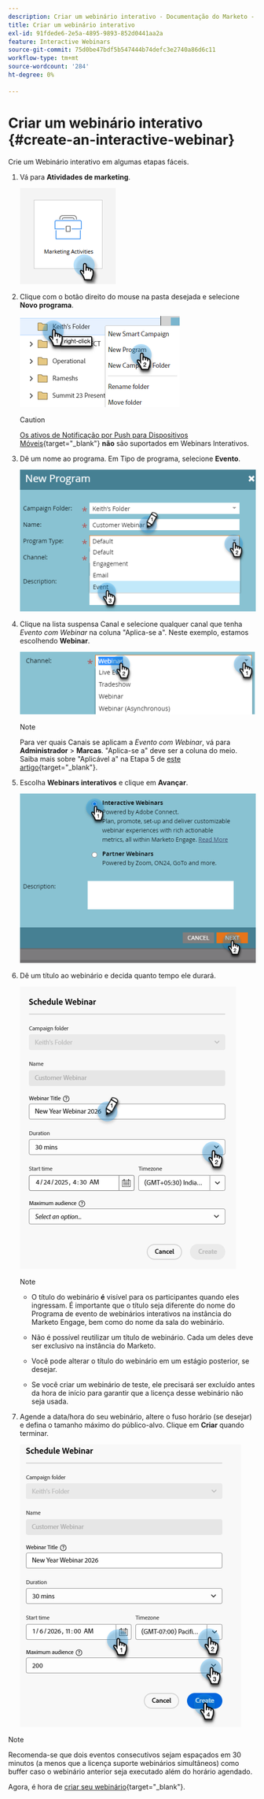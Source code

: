 ```yaml
---
description: Criar um webinário interativo - Documentação do Marketo - Documentação do produto
title: Criar um webinário interativo
exl-id: 91fdede6-2e5a-4895-9893-852d0441aa2a
feature: Interactive Webinars
source-git-commit: 75d0be47bdf5b547444b74defc3e2740a86d6c11
workflow-type: tm+mt
source-wordcount: '284'
ht-degree: 0%

---
```


# Criar um webinário interativo {#create-an-interactive-webinar}

Crie um Webinário interativo em algumas etapas fáceis.

1. Vá para **Atividades de marketing**.

   ![](assets/create-an-interactive-webinar-1.png)

1. Clique com o botão direito do mouse na pasta desejada e selecione **Novo programa**.

   ![](assets/create-an-interactive-webinar-2.png)

   >[!CAUTION]
   >
   >[Os ativos de Notificação por Push para Dispositivos Móveis](/help/marketo/product-docs/mobile-marketing/push-notifications/understanding-push-notifications.md){target="_blank"} **não** são suportados em Webinars Interativos.

1. Dê um nome ao programa. Em Tipo de programa, selecione **Evento**.

   ![](assets/create-an-interactive-webinar-3.png)

1. Clique na lista suspensa Canal e selecione qualquer canal que tenha _Evento com Webinar_ na coluna &quot;Aplica-se a&quot;. Neste exemplo, estamos escolhendo **Webinar**.

   ![](assets/create-an-interactive-webinar-4.png)

   >[!NOTE]
   >
   >Para ver quais Canais se aplicam a _Evento com Webinar_, vá para **Administrador** > **Marcas**. &quot;Aplica-se a&quot; deve ser a coluna do meio. Saiba mais sobre &quot;Aplicável a&quot; na Etapa 5 de [este artigo](/help/marketo/product-docs/administration/tags/create-a-program-channel.md){target="_blank"}.

1. Escolha **Webinars interativos** e clique em **Avançar**.

   ![](assets/create-an-interactive-webinar-5.png)

1. Dê um título ao webinário e decida quanto tempo ele durará.

   ![](assets/create-an-interactive-webinar-6.png)

   >[!NOTE]
   >
   >* O título do webinário **é** visível para os participantes quando eles ingressam. É importante que o título seja diferente do nome do Programa de evento de webinários interativos na instância do Marketo Engage, bem como do nome da sala do webinário.
   >
   >* Não é possível reutilizar um título de webinário. Cada um deles deve ser exclusivo na instância do Marketo.
   >
   >* Você pode alterar o título do webinário em um estágio posterior, se desejar.
   >
   >* Se você criar um webinário de teste, ele precisará ser excluído antes da hora de início para garantir que a licença desse webinário não seja usada.

1. Agende a data/hora do seu webinário, altere o fuso horário (se desejar) e defina o tamanho máximo do público-alvo. Clique em **Criar** quando terminar.

   ![](assets/create-an-interactive-webinar-7.png)

>[!NOTE]
>
>Recomenda-se que dois eventos consecutivos sejam espaçados em 30 minutos (a menos que a licença suporte webinários simultâneos) como buffer caso o webinário anterior seja executado além do horário agendado.

Agora, é hora de [criar seu webinário](/help/marketo/product-docs/demand-generation/events/interactive-webinars/designing-interactive-webinars.md){target="_blank"}.
